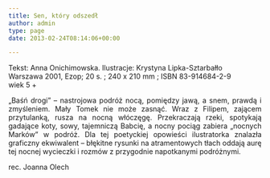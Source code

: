 ```yaml
---
title: Sen, który odszedł
author: admin
type: page
date: 2013-02-24T08:14:06+00:00

---
```

<p style="text-align: justify;">
  Tekst: Anna Onichimowska. Ilustracje: Krystyna Lipka-Sztarbałło<br /> Warszawa 2001, Ezop; 20 s. ; 240 x 210 mm ; ISBN 83-914684-2-9<br /> wiek 5 +
</p>

<p style="text-align: justify;">
  „Baśń drogi” – nastrojowa podróż nocą, pomiędzy jawą, a snem, prawdą i zmyśleniem. Mały Tomek nie może zasnąć. Wraz z Filipem, zającem przytulanką, rusza na nocną włóczęgę. Przekraczają rzeki, spotykają gadające koty, sowy, tajemniczą Babcię, a nocny pociąg zabiera „nocnych Marków” w podróż. Dla tej poetyckiej opowieści ilustratorka znalazła graficzny ekwiwalent – błękitne rysunki na atramentowych tłach oddają aurę tej nocnej wycieczki i rozmów z przygodnie napotkanymi podróżnymi.
</p>

<p style="text-align: justify;">
  rec. Joanna Olech
</p>
